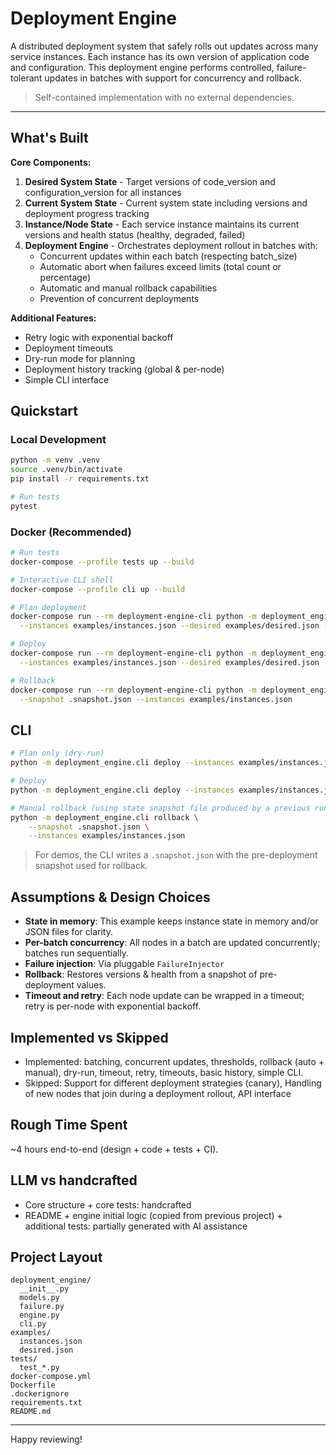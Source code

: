 # Deployment Engine

A distributed deployment system that safely rolls out updates across many service instances. Each instance has its own version of application code and configuration. This deployment engine performs controlled, failure-tolerant updates in batches with support for concurrency and rollback.

> Self-contained implementation with no external dependencies.

---

## What's Built

**Core Components:**
1. **Desired System State** - Target versions of code_version and configuration_version for all instances
2. **Current System State** - Current system state including versions and deployment progress tracking
3. **Instance/Node State** - Each service instance maintains its current versions and health status (healthy, degraded, failed)
4. **Deployment Engine** - Orchestrates deployment rollout in batches with:
   - Concurrent updates within each batch (respecting batch_size)
   - Automatic abort when failures exceed limits (total count or percentage)
   - Automatic and manual rollback capabilities
   - Prevention of concurrent deployments

**Additional Features:**
- Retry logic with exponential backoff
- Deployment timeouts
- Dry-run mode for planning
- Deployment history tracking (global & per-node)
- Simple CLI interface

## Quickstart

### Local Development
```bash
python -m venv .venv
source .venv/bin/activate
pip install -r requirements.txt

# Run tests
pytest
```

### Docker (Recommended)
```bash
# Run tests
docker-compose --profile tests up --build

# Interactive CLI shell
docker-compose --profile cli up --build

# Plan deployment
docker-compose run --rm deployment-engine-cli python -m deployment_engine.cli deploy \
  --instances examples/instances.json --desired examples/desired.json --batch-size 3 --dry-run

# Deploy
docker-compose run --rm deployment-engine-cli python -m deployment_engine.cli deploy \
  --instances examples/instances.json --desired examples/desired.json --batch-size 3 --max-failures 2

# Rollback
docker-compose run --rm deployment-engine-cli python -m deployment_engine.cli rollback \
  --snapshot .snapshot.json --instances examples/instances.json
```

## CLI

```bash
# Plan only (dry-run)
python -m deployment_engine.cli deploy --instances examples/instances.json --desired examples/desired.json --batch-size 3 --dry-run

# Deploy
python -m deployment_engine.cli deploy --instances examples/instances.json --desired examples/desired.json --batch-size 3 --max-failures 2

# Manual rollback (using state snapshot file produced by a previous run)
python -m deployment_engine.cli rollback \
    --snapshot .snapshot.json \
    --instances examples/instances.json
```

> For demos, the CLI writes a `.snapshot.json` with the pre-deployment snapshot used for rollback.

## Assumptions & Design Choices

- **State in memory**: This example keeps instance state in memory and/or JSON files for clarity.
- **Per-batch concurrency**: All nodes in a batch are updated concurrently; batches run sequentially.
- **Failure injection**: Via pluggable `FailureInjector`
- **Rollback**: Restores versions & health from a snapshot of pre-deployment values.
- **Timeout and retry**: Each node update can be wrapped in a timeout; retry is per-node with exponential backoff.

## Implemented vs Skipped

- Implemented: batching, concurrent updates, thresholds, rollback (auto + manual), dry-run, timeout, retry, timeouts, basic history, simple CLI.
- Skipped: Support for different deployment strategies (canary), Handling of new nodes that join during a deployment rollout, API interface

## Rough Time Spent

~4 hours end-to-end (design + code + tests + CI).

## LLM vs handcrafted

- Core structure + core tests: handcrafted
- README + engine initial logic (copied from previous project) + additional tests: partially generated with AI assistance

## Project Layout

```
deployment_engine/
  __init__.py
  models.py
  failure.py
  engine.py
  cli.py
examples/
  instances.json
  desired.json
tests/
  test_*.py
docker-compose.yml
Dockerfile
.dockerignore
requirements.txt
README.md
```

---

Happy reviewing!
